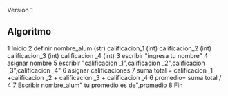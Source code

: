 Version 1
## Algoritmo
  1 Inicio 
  2 definir nombre_alum (str)
    calificacion_1  (int)
    calificacion_2 (int)
    calificacion_3 (int)
    calificacion _4 (int)
  3 escribir "ingresa tu nombre"
  4 asignar nombre 
  5 escribir "calificacion _1",calificacion _2",calificacion _3",calificacion _4"
  6 asignar calificaciones 
  7 suma total = calificacion _1 +calificacion _2 + calificacion _3 + calificacion _4
  6 promedio= suma total / 4 
  7 Escribir nombre_alum" tu promedio es de",promedio
  8 Fin

